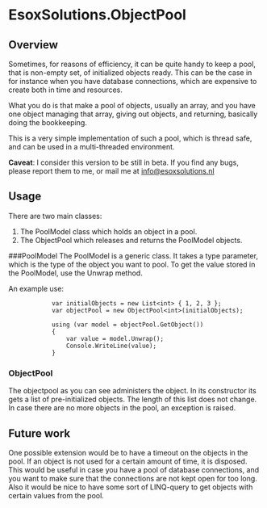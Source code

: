 # EsoxSolutions.ObjectPool

## Overview

Sometimes, for reasons of efficiency, it can be quite handy to keep a pool, that is non-empty set, of initialized objects ready. This can be the case in for instance when you have database connections, which are expensive to create both in time and resources.

What you do is that make a pool of objects, usually an array, and you have one object managing that array, giving out objects, and returning, basically doing the bookkeeping.

This is a very simple implementation of such a pool, which is thread safe, and can be used in a multi-threaded environment.

**Caveat**: I consider this version to be still in beta. If you find any bugs, please report them to me, or mail me at info@esoxsolutions.nl
## Usage

There are two main classes:

1. The PoolModel class which holds an object in a pool.
2. The ObjectPool which releases and returns the PoolModel objects.

###PoolModel
The PoolModel is a generic class. It takes a type parameter, which is the type of the object you want to pool. 
To get the value stored in the PoolModel, use the Unwrap method.

An example use:
```
            var initialObjects = new List<int> { 1, 2, 3 };
            var objectPool = new ObjectPool<int>(initialObjects);

            using (var model = objectPool.GetObject())
            {
                var value = model.Unwrap();
				Console.WriteLine(value);
            }
```


### ObjectPool
The objectpool as you can see administers the object. In its constructor its gets a list of pre-initialized objects. The length of this list does not change.
In case there are no more objects in the pool, an exception is raised.

## Future work
One possible extension would be to have a timeout on the objects in the pool. If an object is not used for a certain amount of time, it is disposed. This would be useful in case you have a pool of database connections, and you want to make sure that the connections are not kept open for too long.
Also it would be nice to have some sort of LINQ-query to get objects with certain values from the pool.


